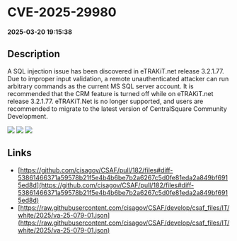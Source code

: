 # CVE-2025-29980

**2025-03-20 19:15:38**

## Description
A SQL injection issue has been discovered in eTRAKiT.net release 3.2.1.77. Due to improper input validation, a remote unauthenticated attacker can run arbitrary commands as the current MS SQL server account. It is recommended that the CRM feature is turned off while on eTRAKiT.net release 3.2.1.77. eTRAKiT.Net is no longer supported, and users are recommended to migrate to the latest version of CentralSquare Community Development.

![](https://img.shields.io/static/v1?label=Score&message=9.3&color=red)
![](https://img.shields.io/static/v1?label=Severity&message=CRITICAL&color=red)
![](https://img.shields.io/static/v1?label=CWE&message=SQL&color=green)

## Links
- [https://github.com/cisagov/CSAF/pull/182/files#diff-53861466371a59578b21f5e4b4b6be7b2a6267c5d0fe81eda2a849bf6915ed8d](https://github.com/cisagov/CSAF/pull/182/files#diff-53861466371a59578b21f5e4b4b6be7b2a6267c5d0fe81eda2a849bf6915ed8d)
- [https://raw.githubusercontent.com/cisagov/CSAF/develop/csaf_files/IT/white/2025/va-25-079-01.json](https://raw.githubusercontent.com/cisagov/CSAF/develop/csaf_files/IT/white/2025/va-25-079-01.json)
